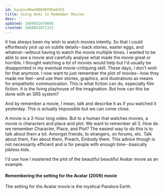 ```yaml
---
id: byu2uv4bwm808d8f0hm63k5
title: Using Anki to Remember Movies
desc: ''
updated: 1689851076088
created: 1689851071322
---
```


It has always been my wish to watch movies intently. So that I could effortlessly pick up on subtle details--back stories, easter eggs, and whatnot--without having to watch the movie multiple times. I wanted to be able to see a movie and carefully analyse what made the movie great or horrible. I thought watching a lot of movies would help but I'd usually be disappointed in my eventual movie-critiquing skill. These days, I don't wish for that anymore. I now want to just remember the plot of movies--how they made me feel--and use their stories, graphics, and illustrations as means for empathetic communication. This is what fiction can do, especially film fiction. It is the living playhouse of the imagination. But how can this be done with an SRS system?

And by remember a movie, I mean, talk and describe it as if you watched it yesterday. This is actually impossible but we can come close.

A movie is a 2-hour long video. But to a human that watches movies, a movie is characters and place and plot. We want to remember all 3. How do we remember Character, Place, and Plot? The easiest way to do this is to talk about them a lot. Amongst friends, to strangers, on forums, etc. Talk about them, Fan about them, Preach, Embody them. This advice though is not necessarily efficient and is for people with enough time--basically jobless kids.

I'd use how I mastered the plot of the beautiful beautiful Avatar movie as an example.

#### Remembering the setting for the Avatar (2009) movie
The setting for the Avatar movie is the mystical Pandora Earth.
